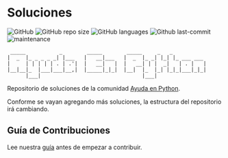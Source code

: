 # Soluciones

![GitHub](https://img.shields.io/github/license/AyudaEnPython/soluciones)
![GitHub repo size](https://img.shields.io/github/repo-size/AyudaEnPython/soluciones)
![GitHub languages](https://img.shields.io/github/languages/top/AyudaEnPython/soluciones)
![Github last-commit](https://img.shields.io/github/last-commit/AyudaEnPython/soluciones)
![maintenance](https://img.shields.io/maintenance/yes/2022)

     _____           _        _____        _____     _   _           
    |  _  |_ _ _ _ _| |___   |   __|___   |  _  |_ _| |_| |_ ___ ___ 
    |     | | | | | . | .'|  |   __|   |  |   __| | |  _|   | . |   |
    |__|__|_  |___|___|__,|  |_____|_|_|  |__|  |_  |_| |_|_|___|_|_|
          |___|                                 |___|                

Repositorio de soluciones de la comunidad [Ayuda en Python](https://www.facebook.com/groups/ayudaenpython/).

Conforme se vayan agregando más soluciones, la estructura del repositorio irá cambiando. 

## Guía de Contribuciones

Lee nuestra [guía](CONTRIBUTING.md) antes de empezar a contribuir.
